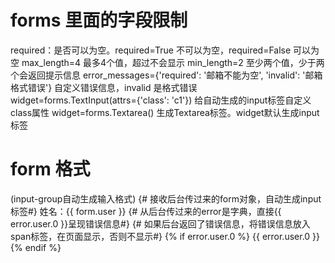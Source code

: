 

# forms 里面的字段限制


required：是否可以为空。required=True 不可以为空，required=False 可以为空
max_length=4 最多4个值，超过不会显示
min_length=2 至少两个值，少于两个会返回提示信息
error_messages={'required': '邮箱不能为空', 'invalid': '邮箱格式错误'}  自定义错误信息，invalid 是格式错误
widget=forms.TextInput(attrs={'class': 'c1'}) 给自动生成的input标签自定义class属性
widget=forms.Textarea()  生成Textarea标签。widget默认生成input标签


# form 格式

<form action="/form3/" method="POST">
        <div class="input-group"> (input-group自动生成输入格式)
{#          接收后台传过来的form对象，自动生成input标签#}
            姓名：{{ form.user }}
{#          从后台传过来的error是字典，直接{{ error.user.0 }}呈现错误信息#}
{#          如果后台返回了错误信息，将错误信息放入span标签，在页面显示，否则不显示#}
            {% if error.user.0 %}
            <span>{{ error.user.0 }}</span>
            {% endif %}
        </div>